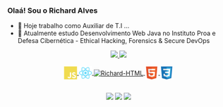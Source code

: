 ### Olaá! Sou o Richard Alves

- 🔭 Hoje trabalho como Auxiliar de T.I ...
- 🌱 Atualmente estudo Desenvolvimento Web Java no Instituto Proa e Defesa Cibernética - Ethical Hacking, Forensics & Secure DevOps

<div align="center">
  <a href="https://github.com/RichardSaaa">
  <img height="180em" src="https://github-readme-stats.vercel.app/api?username=RichardSaaa&show_icons=true&theme=radical&include_all_commits=true&count_private=true"/>
  <img height="180em" src="https://github-readme-stats.vercel.app/api/top-langs/?username=RichardSaaa&layout=compact&langs_count=7&theme=radical"
</div>
<div style="display: inline_block"><br>
  <img align="center" alt="Rafa-Js" height="30" width="30" src="https://raw.githubusercontent.com/devicons/devicon/master/icons/javascript/javascript-plain.svg">
  <img align="center" alt="Rafa-React" height="30" width="30" src="https://raw.githubusercontent.com/devicons/devicon/master/icons/react/react-original.svg">
  <img align="center" alt="Richard-HTML" height="30" width="30"src="https://cdn.jsdelivr.net/gh/devicons/devicon/icons/mysql/mysql-original.svg" />
  <img align="center" alt="Rafa-HTML" height="30" width="30" src="https://raw.githubusercontent.com/devicons/devicon/master/icons/html5/html5-original.svg">
  <img align="center" alt="Rafa-CSS" height="30" width="30" src="https://raw.githubusercontent.com/devicons/devicon/master/icons/css3/css3-original.svg">  
</div>
    
 ##
    
<div>
  <a href="https://www.instagram.com/richardiiisx_/" target="_blank"><img src="https://img.shields.io/badge/-Instagram-%23E4405F?style=for-the-badge&logo=instagram&logoColor=white" target="_blank"></a> 
  <a href = "mailto:Richardalves1287@gmail.com"><img src="https://img.shields.io/badge/-Gmail-%23333?style=for-the-badge&logo=gmail&logoColor=white" target="_blank"></a>
  <a href="https://www.linkedin.com/in/richardsantosss/" target="_blank"><img src="https://img.shields.io/badge/-LinkedIn-%230077B5?style=for-the-badge&logo=linkedin&logoColor=white" target="_blank"></a> 
</div>
